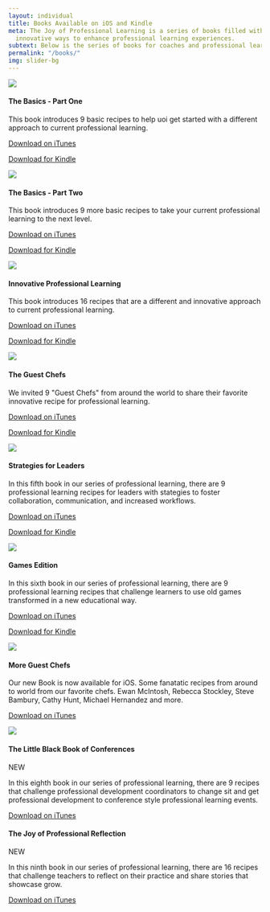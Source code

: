 ```yaml
---
layout: individual
title: Books Available on iOS and Kindle
meta: The Joy of Professional Learning is a series of books filled with "recipes",
  innovative ways to enhance professional learning experiences.
subtext: Below is the series of books for coaches and professional learning coordinators.
permalink: "/books/"
img: slider-bg
---
```

<!-- books Start --> <section id="books"> <div class="container"> <div class="row"> <div class="col-sm-12 col-md-3"> <div class="books-item"> <img src="/img/joy-professional-learning-basics-v1.png" /> <h4>The Basics - Part One</h4> <p>This book introduces 9 basic recipes to help uoi get started with a different approach to current professional learning.</p> <p><a href="https://itunes.apple.com/us/book/the-joy-of-professional-learning-the-basics-part-one/id1164710031?mt=11">Download on iTunes</a></p> <p><a href="https://www.amazon.com/gp/offer-listing/B074PTZWQC/ref=as_li_tl?ie=UTF8&camp=1789&creative=9325&creativeASIN=B074PTZWQC&linkCode=am2&tag=joyofpl-20&linkId=0519ed1f0abfcfced29a0041bc13b732">Download for Kindle</a><img src="//ir-na.amazon-adsystem.com/e/ir?t=joyofpl-20&l=am2&o=1&a=B074PTZWQC" width="1" height="1" border="0" alt="" style="border:none !important; margin:0px !important;" /></p> </div> </div> <div class="col-sm-12 col-md-3"> <div class="books-item"> <img src="/img/joy-professional-learning-basics-v2.png" /> <h4>The Basics - Part Two</h4> <p>This book introduces 9 more basic recipes to take your current professional learning to the next level.</p> <p><a href="https://itunes.apple.com/us/book/the-joy-of-professional-learning-the-basics-part-two/id1175094462?mt=11">Download on iTunes</a></p> <p><a href="https://www.amazon.com/gp/offer-listing/B074PV6XTL/ref=as_li_tl?ie=UTF8&camp=1789&creative=9325&creativeASIN=B074PV6XTL&linkCode=am2&tag=joyofpl-20&linkId=b3e74dfa46616615e26297db7f520f71">Download for Kindle</a><img src="//ir-na.amazon-adsystem.com/e/ir?t=joyofpl-20&l=am2&o=1&a=B074PV6XTL" width="1" height="1" border="0" alt="" style="border:none !important; margin:0px !important;" /></p>        </div> </div> <div class="col-sm-12 col-md-3"> <div class="books-item"> <img src="/img/joy-professional-learning-innovative.png" /> <h4>Innovative Professional Learning</h4> <p>This book introduces 16 recipes that are a different and innovative approach to current professional learning.</p> <p><a href="https://itunes.apple.com/us/book/the-joy-of-professional-learning/id1155093835?mt=11">Download on iTunes</a></p> <p><a href="https://www.amazon.com/gp/offer-listing/B074P28VLQ/ref=as_li_tl?ie=UTF8&camp=1789&creative=9325&creativeASIN=B074P28VLQ&linkCode=am2&tag=joyofpl-20&linkId=6a6df0c24d15896e9e6a2a4122707111">Download for Kindle</a><img src="//ir-na.amazon-adsystem.com/e/ir?t=joyofpl-20&l=am2&o=1&a=B074P28VLQ" width="1" height="1" border="0" alt="" style="border:none !important; margin:0px !important;" /></p> </div> </div> <div class="col-sm-12 col-md-3"> <div class="books-item"> <img src="/img/Cover Guest Chefs.png" /> <h4>The Guest Chefs</h4> <p> We invited 9 "Guest Chefs" from around the world to share their favorite innovative recipe for professional learning. </p> <p><a href="https://itunes.apple.com/us/book/the-joy-of-professional-learning-the-guest-chefs/id1215839734?mt=11">Download on iTunes</a></p> <p><a href="https://www.amazon.com/gp/offer-listing/B074QLTTHM/ref=as_li_tl?ie=UTF8&camp=1789&creative=9325&creativeASIN=B074QLTTHM&linkCode=am2&tag=joyofpl-20&linkId=4f2ef220a02bc32e129bc594d2e584ff">Download for Kindle</a><img src="//ir-na.amazon-adsystem.com/e/ir?t=joyofpl-20&l=am2&o=1&a=B074QLTTHM" width="1" height="1" border="0" alt="" style="border:none !important; margin:0px !important;" /></p> </div> </div> </div> <div class="row"> <div class="col-sm-12 col-md-3"> <div class="books-item"> <img src="/img/Cover Leadership.png" /> <h4>Strategies for Leaders</h4> <p>In this fifth book in our series of professional learning, there are 9 professional learning recipes for leaders with stategies to foster collaboration, communication, and increased workflows.</p> <p><a href="https://itunes.apple.com/us/book/the-joy-of-professional-learning-strategies-for-leaders/id1235488390?mt=11">Download on iTunes</a></p> <p><a href="https://www.amazon.com/gp/offer-listing/B074QTTLX8/ref=as_li_tl?ie=UTF8&camp=1789&creative=9325&creativeASIN=B074QTTLX8&linkCode=am2&tag=joyofpl-20&linkId=389411f31c30793f9bc8b13e2c8aa76e">Download for Kindle</a><img src="//ir-na.amazon-adsystem.com/e/ir?t=joyofpl-20&l=am2&o=1&a=B074QTTLX8" width="1" height="1" border="0" alt="" style="border:none !important; margin:0px !important;" /></p> </div> </div> <div class="col-sm-12 col-md-3"> <div class="books-item"> <img src="/img/Cover Games.png" /> <h4>Games Edition</h4> <p>In this sixth book in our series of professional learning, there are 9 professional learning recipes that challenge learners to use old games transformed in a new educational way.</p> <p><a href="https://itun.es/us/ytQqkb.l">Download on iTunes</a></p> <p><a href="https://www.amazon.com/gp/offer-listing/B074QZR3JG/ref=as_li_tl?ie=UTF8&camp=1789&creative=9325&creativeASIN=B074QZR3JG&linkCode=am2&tag=joyofpl-20&linkId=72485f14337cfd10c4c78d8599423a05">Download for Kindle</a><img src="//ir-na.amazon-adsystem.com/e/ir?t=joyofpl-20&l=am2&o=1&a=B074QZR3JG" width="1" height="1" border="0" alt="" style="border:none !important; margin:0px !important;" /></p> </div> </div> <div class="col-sm-12 col-md-3"> <div class="books-item"> <img src="/img/CoverGuestChefsII.png" /> <h4>More Guest Chefs</h4> <p>Our new Book is now available for iOS. Some fanatatic recipes from around to world from our favorite chefs. Ewan McIntosh, Rebecca Stockley, Steve Bambury, Cathy Hunt, Michael Hernandez and more.  </p> <p><a href="https://itunes.apple.com/us/book/the-joy-of-professional-learning-more-guest-chefs/id1292545804?mt=11">Download on iTunes</a></p> </div> </div> <div class="col-sm-12 col-md-3"> <div class="books-item"> <img src="/img/joy-professional-learning-confrences.png" /> <h4>The Little Black Book of Conferences</h4> <p>NEW</p> <p>In this eighth book in our series of professional learning, there are 9 recipes that challenge professional development coordinators to change sit and get professional development to conference style professional learning events.</p> <p><a href="https://itunes.apple.com/us/book/the-little-black-guide-of-conferences/id1354058269?mt=11">Download on iTunes</a></p> </div></div> <div class="col-sm-12 col-md-3"> <div class="books-item"><img" ![](www.joyofprofessionallearning.org/img/blog-posts/Cover Reflection.png)  "/><h4>The Joy of Professional Reflection</h4> <p>NEW</p> <p>In this ninth book in our series of professional learning, there are 16 recipes that challenge teachers to reflect on their practice and share stories that showcase grow.</p> <p><a href="https://itunes.apple.com/us/book/the-joy-of-professional-learning-professional-reflection/id1378138954?mt=11">Download on iTunes</a></p>

</div>

</div>

</div>